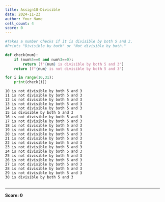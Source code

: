 ```yaml
---
title: Assign10-Divisible
date: 2024-11-23
author: Your Name
cell_count: 4
score: 0
---
```


```python
#Takes a number Checks if it is divisible by both 5 and 3.
#Prints "Divisible by both" or "Not divisible by both."
```


```python
def check(num):
    if (num%5==0 and num%3==0):
        return (f"{num} is divisible by both 5 and 3")
    return (f"{num} is not divisible by both 5 and 3")
```


```python
for i in range(10,31):
    print(check(i))
```

    10 is not divisible by both 5 and 3
    11 is not divisible by both 5 and 3
    12 is not divisible by both 5 and 3
    13 is not divisible by both 5 and 3
    14 is not divisible by both 5 and 3
    15 is divisible by both 5 and 3
    16 is not divisible by both 5 and 3
    17 is not divisible by both 5 and 3
    18 is not divisible by both 5 and 3
    19 is not divisible by both 5 and 3
    20 is not divisible by both 5 and 3
    21 is not divisible by both 5 and 3
    22 is not divisible by both 5 and 3
    23 is not divisible by both 5 and 3
    24 is not divisible by both 5 and 3
    25 is not divisible by both 5 and 3
    26 is not divisible by both 5 and 3
    27 is not divisible by both 5 and 3
    28 is not divisible by both 5 and 3
    29 is not divisible by both 5 and 3
    30 is divisible by both 5 and 3



```python

```


---
**Score: 0**
